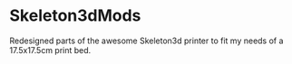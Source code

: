 # Skeleton3dMods
Redesigned parts of the awesome Skeleton3d printer to fit my needs of a 17.5x17.5cm print bed.
